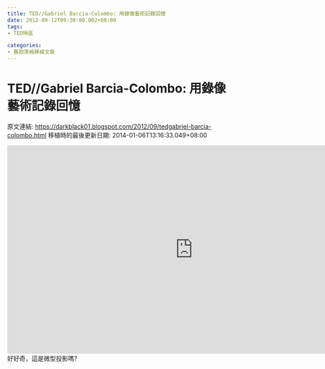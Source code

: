 ```yaml
---
title: TED//Gabriel Barcia-Colombo: 用錄像藝術記錄回憶
date: 2012-09-12T09:30:00.002+08:00
tags: 
- TED特區

categories:
- 舊部落格移植文章
---
```


# TED//Gabriel Barcia-Colombo: 用錄像藝術記錄回憶

原文連結: https://darkblack01.blogspot.com/2012/09/tedgabriel-barcia-colombo.html
移植時的最後更新日期: 2014-01-06T13:16:33.049+08:00

<iframe src="http://embed.ted.com/talks/lang/zh-tw/gabriel_barcia_colombo_capturing_memories_in_video_art.html" width="853" height="480" frameborder="0" scrolling="no" webkitAllowFullScreen mozallowfullscreen allowFullScreen></iframe><br />好好奇，這是微型投影嗎?<br />

